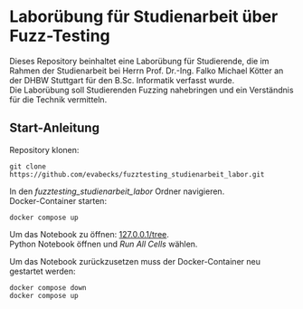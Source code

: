 # Laborübung für Studienarbeit über Fuzz-Testing

Dieses Repository beinhaltet eine Laborübung für Studierende, die im Rahmen der Studienarbeit bei Herrn Prof. Dr.-Ing. Falko Michael Kötter an der DHBW Stuttgart für den B.Sc. Informatik verfasst wurde.  
Die Laborübung soll Studierenden Fuzzing nahebringen und ein Verständnis für die Technik vermitteln.

## Start-Anleitung

Repository klonen:

```plaintext
git clone https://github.com/evabecks/fuzztesting_studienarbeit_labor.git
```

In den _fuzztesting_studienarbeit_labor_ Ordner navigieren.  
Docker-Container starten:

```plaintext
docker compose up
```

Um das Notebook zu öffnen: [127.0.0.1/tree](http://127.0.0.1:8888/tree).  
Python Notebook öffnen und _Run All Cells_ wählen.

Um das Notebook zurückzusetzen muss der Docker-Container neu gestartet werden:

```plaintext
docker compose down
docker compose up
```
